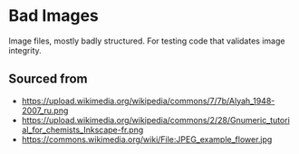 # Bad Images

Image files, mostly badly structured. For testing code that validates image integrity.

## Sourced from

* https://upload.wikimedia.org/wikipedia/commons/7/7b/Alyah_1948-2007_ru.png
* https://upload.wikimedia.org/wikipedia/commons/2/28/Gnumeric_tutorial_for_chemists_Inkscape-fr.png
* https://commons.wikimedia.org/wiki/File:JPEG_example_flower.jpg
